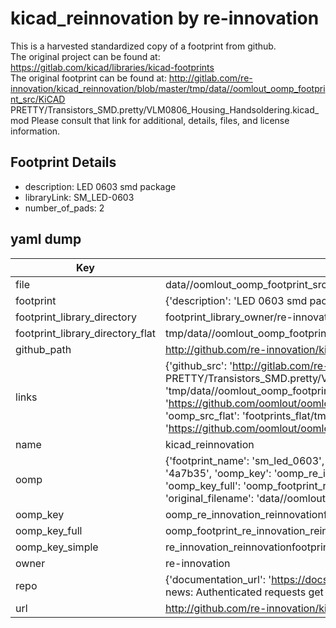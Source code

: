 # kicad_reinnovation by re-innovation  
This is a harvested standardized copy of a footprint from github.  
The original project can be found at:  
https://gitlab.com/kicad/libraries/kicad-footprints  
The original footprint can be found at:
http://gitlab.com/re-innovation/kicad_reinnovation/blob/master/tmp/data//oomlout_oomp_footprint_src/KiCAD PRETTY/Transistors_SMD.pretty/VLM0806_Housing_Handsoldering.kicad_mod
Please consult that link for additional, details, files, and license information.  
## Footprint Details
* description: LED 0603 smd package  
* libraryLink: SM_LED-0603  
* number_of_pads: 2  
## yaml dump  
| Key | Value |  
| --- | --- |  
| file | data//oomlout_oomp_footprint_src/kicad_reinnovation/KiCAD PRETTY/REInnovationFootprint.pretty/SM_LED-0603.kicad_mod |  
| footprint | {'description': 'LED 0603 smd package', 'libraryLink': 'SM_LED-0603', 'number_of_pads': 2} |  
| footprint_library_directory | footprint_library_owner/re-innovation_kicad_reinnovation |  
| footprint_library_directory_flat | tmp/data//oomlout_oomp_footprint_src/footprints_flat/re_innovation_reinnovationfootprint_sm_led_0603/working |  
| github_path | http://github.com/re-innovation/kicad_reinnovation/blob/master/tmp/data//oomlout_oomp_footprint_src/KiCAD PRETTY/REInnovationFootprint.pretty/SM_LED-0603.kicad_mod |  
| links | {'github_src': 'http://gitlab.com/re-innovation/kicad_reinnovation/blob/master/tmp/data//oomlout_oomp_footprint_src/KiCAD PRETTY/Transistors_SMD.pretty/VLM0806_Housing_Handsoldering.kicad_mod', 'github_src_repo': 'https://gitlab.com/kicad/libraries/kicad-footprints', 'oomp_bot': 'tmp/data//oomlout_oomp_footprint_src/footprints/re_innovation_reinnovationfootprint_sm_led_0603/working', 'oomp_bot_github': 'https://github.com/oomlout/oomlout_oomp_footprint_bot/tree/main/tmp/data//oomlout_oomp_footprint_src/footprints/re_innovation_reinnovationfootprint_sm_led_0603/working', 'oomp_src_flat': 'footprints_flat/tmp/data//oomlout_oomp_footprint_src/footprints_flat/re_innovation_reinnovationfootprint_sm_led_0603/working', 'oomp_src_flat_github': 'https://github.com/oomlout/oomlout_oomp_footprint_src/tree/main/tmp/data//oomlout_oomp_footprint_src/footprints_flat/re_innovation_reinnovationfootprint_sm_led_0603/working'} |  
| name | kicad_reinnovation |  
| oomp | {'footprint_name': 'sm_led_0603', 'library_name': 'reinnovationfootprint', 'md5': '4a7b35747122fe2c0458c5b82a2eecbe', 'md5_10': '4a7b357471', 'md5_5': '4a7b3', 'md5_6': '4a7b35', 'oomp_key': 'oomp_re_innovation_reinnovationfootprint_sm_led_0603', 'oomp_key_extra': 'oomp_footprint_re_innovation_reinnovationfootprint_sm_led_0603', 'oomp_key_full': 'oomp_footprint_re_innovation_reinnovationfootprint_sm_led_0603_4a7b35', 'oomp_key_simple': 're_innovation_reinnovationfootprint_sm_led_0603', 'original_filename': 'data//oomlout_oomp_footprint_src/kicad_reinnovation/KiCAD PRETTY/REInnovationFootprint.pretty/SM_LED-0603.kicad_mod', 'owner_name': 're_innovation'} |  
| oomp_key | oomp_re_innovation_reinnovationfootprint_sm_led_0603 |  
| oomp_key_full | oomp_footprint_re_innovation_reinnovationfootprint_sm_led_0603 |  
| oomp_key_simple | re_innovation_reinnovationfootprint_sm_led_0603 |  
| owner | re-innovation |  
| repo | {'documentation_url': 'https://docs.github.com/rest/overview/resources-in-the-rest-api#rate-limiting', 'message': "API rate limit exceeded for 84.66.142.224. (But here's the good news: Authenticated requests get a higher rate limit. Check out the documentation for more details.)"} |  
| url | http://github.com/re-innovation/kicad_reinnovation |  


